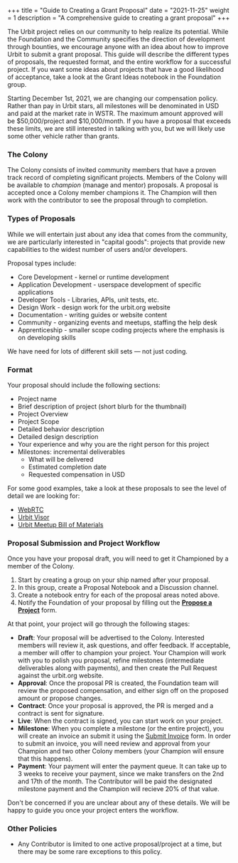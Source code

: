 +++
title = "Guide to Creating a Grant Proposal"
date = "2021-11-25"
weight = 1
description = "A comprehensive guide to creating a grant proposal"
+++

The Urbit project relies on our community to help realize its potential. While the Foundation and the Community specifies the direction of development through bounties, we encourage anyone with an idea about how to improve Urbit to submit a grant proposal. This guide will describe the different types of proposals, the requested format, and the entire workflow for a successful project. If you want some ideas about projects that have a good likelihood of acceptance, take a look at the Grant Ideas notebook in the Foundation group.

Starting December 1st, 2021, we are changing our compensation policy. Rather than pay in Urbit stars, all milestones will be denominated in USD and paid at the market rate in WSTR. The maximum amount approved will be $50,000/project and $10,000/month. If you have a proposal that exceeds these limits, we are still interested in talking with you, but we will likely use some other vehicle rather than grants.

### The Colony

The Colony consists of invited community members that have a proven track record of completing significant projects. Members of the Colony will be available to _champion_ (manage and mentor) proposals. A proposal is accepted once a Colony member champions it. The Champion will then work with the contributor to see the proposal through to completion.

### Types of Proposals

While we will entertain just about any idea that comes from the community, we are particularly interested in "capital goods":
projects that provide new capabilities to the widest number of users and/or developers.

Proposal types include:

- Core Development - kernel or runtime development
- Application Development - userspace development of specific applications
- Developer Tools - Libraries, APIs, unit tests, etc.
- Design Work - design work for the urbit.org website
- Documentation - writing guides or website content
- Community - organizing events and meetups, staffing the help desk
- Apprenticeship - smaller scope coding projects where the emphasis is on developing skills

We have need for lots of different skill sets &mdash; not just coding.

### Format

Your proposal should include the following sections:

- Project name
- Brief description of project (short blurb for the thumbnail)
- Project Overview
- Project Scope
- Detailed behavior description
- Detailed design description
- Your experience and why you are the right person for this project
- Milestones: incremental deliverables
  - What will be delivered
  - Estimated completion date
  - Requested compensation in USD

For some good examples, take a look at these proposals to see the level of detail we are looking for:

- [WebRTC](https://urbit.org/grants/webrtc-gall-agent-and-external-app)
- [Urbit Visor](https://urbit.org/grants/login-with-urbit)
- [Urbit Meetup Bill of Materials](https://urbit.org/grants/meetup-bom)

### Proposal Submission and Project Workflow

Once you have your proposal draft, you will need to get it Championed by a member of the Colony.

1. Start by creating a group on your ship named after your proposal.
2. In this group, create a Proposal Notebook and a Discussion channel.
3. Create a notebook entry for each of the proposal areas noted above.
4. Notify the Foundation of your proposal by filling out the **[Propose a Project](https://airtable.com/shrgd9pQliamOFWvY)** form.

At that point, your project will go through the following stages:

- **Draft**: Your proposal will be advertised to the Colony. Interested members will review it, ask questions, and offer feedback. If acceptable, a member will offer to champion your project. Your Champion will work with you to polish you proposal, refine milestones (intermediate deliverables along with payments), and then create the Pull Request against the urbit.org website.
- **Approval**: Once the proposal PR is created, the Foundation team will review the proposed compensation, and either sign off on the proposed amount or propose changes.
- **Contract**: Once your proposal is approved, the PR is merged and a contract is sent for signature.
- **Live**: When the contract is signed, you can start work on your project.
- **Milestone**: When you complete a milestone (or the entire project), you will create an invoice an submit it using the
  [Submit Invoice](https://airtable.com/shrXXCs1uaxtNSBcg) form. In order to submit an invoice, you will need review and approval from your Champion and two other Colony members (your Champion will ensure that this happens).
- **Payment**: Your payment will enter the payment queue. It can take up to 3 weeks to receive your payment, since we make transfers on the 2nd and 17th of the month. The Contributor will be paid the designated milestone payment and the Champion will recieve 20% of that value.

Don't be concerned if you are unclear about any of these details. We will be happy to guide you once your project enters the
workflow.

### Other Policies

- Any Contributor is limited to one active proposal/project at a time, but there may be some rare exceptions to this policy.
